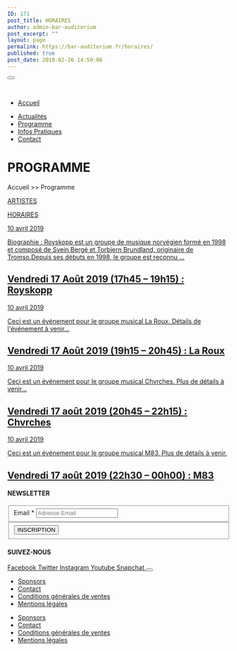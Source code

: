 ```yaml
---
ID: 171
post_title: HORAIRES
author: admin-bar-auditorium
post_excerpt: ""
layout: page
permalink: https://bar-auditorium.fr/horaires/
published: true
post_date: 2019-02-26 14:59:06
---
```

<button id="elementor-menu-toggle"></button>
				<nav itemtype="http://schema.org/SiteNavigationElement" itemscope="itemscope" id="elementor-navigation" role="navigation" aria-label="Elementor Menu">				
				<ul id="elementor-navmenu"><li><a href="https://bar-auditorium.fr/">Accueil</a></li>
<li><a href="https://bar-auditorium.fr/actualites-bar-auditorium/">Actualités</a></li>
<li><a href="https://bar-auditorium.fr/artistes/">Programme</a></li>
<li><a href="https://bar-auditorium.fr/infos-pratiques/">Infos Pratiques</a></li>
<li><a href="https://bar-auditorium.fr/contact/">Contact</a></li>
</ul>		
								</nav>
			<h1>PROGRAMME</h1>		
		<p>Accueil &gt;&gt; Programme</p><p><a href="https://bar-auditorium.fr/artistes/">ARTISTES</a></p><p><a href="https://bar-auditorium.fr/horaires/">HORAIRES</a></p>		
				<article>
        <a href="https://bar-auditorium.fr/vendredi-17-aout-2019-17h45-19h15-royskopp/" title="Vendredi 17 Août 2019 (17h45 &#8211; 19h15) : Royskopp">
            <time datetime="10 avril 2019">10 avril 2019</time>
                    <p>
Biographie :
Royskopp est un groupe de musique norvégien formé en 1998 et composé de Svein Bergé et Torbjern Brundland, originaire de Tromso.Depuis ses débuts en 1998, le groupe est reconnu …</p>
                    <h2>Vendredi 17 Août 2019 (17h45 &#8211; 19h15) : Royskopp</h2>
                    </a>
</article><article>
        <a href="https://bar-auditorium.fr/vendredi-17-aout-2019-19h15-20h45-la-roux/" title="Vendredi 17 Août 2019 (19h15 &#8211; 20h45) : La Roux">
            <time datetime="10 avril 2019">10 avril 2019</time>
                    <p>
Ceci est un événement pour le groupe musical La Roux. Détails de l'événement à venir...
</p>
                    <h2>Vendredi 17 Août 2019 (19h15 &#8211; 20h45) : La Roux</h2>
                    </a>
</article><article>
        <a href="https://bar-auditorium.fr/vendredi-17-aout-2019-20h45-22h15-chvrches/" title="Vendredi 17 août 2019 (20h45 &#8211; 22h15) : Chvrches">
            <time datetime="10 avril 2019">10 avril 2019</time>
                    <p>
Ceci est un événement pour le groupe musical Chvrches. Plus de détails à venir...
</p>
                    <h2>Vendredi 17 août 2019 (20h45 &#8211; 22h15) : Chvrches</h2>
                    </a>
</article><article>
        <a href="https://bar-auditorium.fr/vendredi-17-aout-2019-22h30-00h00-m83/" title="Vendredi 17 août 2019 (22h30 &#8211; 00h00) :  M83">
            <time datetime="10 avril 2019">10 avril 2019</time>
                    <p>
Ceci est un événement pour le groupe musical M83. Plus de détails à venir.
</p>
                    <h2>Vendredi 17 août 2019 (22h30 &#8211; 00h00) :  M83</h2>
                    </a>
</article>		    
			<h4>NEWSLETTER</h4>		
			<form action="https://bar-auditorium.fr/wp-admin/admin-post.php" method="post" name="content-form-65fbfee8" id="content-form-65fbfee8"><input type="hidden" id="_wpnonce_newsletter" name="_wpnonce_newsletter" value="a21da80b83" /><input type="hidden" name="_wp_http_referer" value="/wp-admin/admin-ajax.php" /><input type="hidden" name="action" value="content_form_submit" /><input type="hidden" name="form-type" value="newsletter" /><input type="hidden" name="form-builder" value="elementor" /><input type="hidden" name="post-id" value="461" /><input type="hidden" name="form-id" value="65fbfee8" />
        <fieldset>
            <label for="data[65fbfee8][email]"
				>
				Email *            </label>
			                    <input type="text" name="data[65fbfee8][email]" id="data[65fbfee8][email]"
						required="required"  placeholder="Adresse Email">
					        </fieldset>
		        <fieldset>
            <button type="submit" name="submit" value="submit-newsletter-65fbfee8">
	            INSCRIPTION                            </button>
        </fieldset>
		</form>		
			<h4>SUIVEZ-NOUS</h4>		
							<a href="https://www.facebook.com/barauditorium/" target="_blank" rel="noopener noreferrer">
					Facebook
				</a>
							<a href="" target="_blank" rel="noopener noreferrer">
					Twitter
				</a>
							<a href="" target="_blank" rel="noopener noreferrer">
					Instagram
				</a>
							<a href="" target="_blank" rel="noopener noreferrer">
					Youtube
				</a>
							<a href="" target="_blank" rel="noopener noreferrer">
					Snapchat
				</a>
						<button id="elementor-menu-toggle"></button>
				<nav itemtype="http://schema.org/SiteNavigationElement" itemscope="itemscope" id="elementor-navigation" role="navigation" aria-label="Elementor Menu">				
				<ul id="elementor-navmenu"><li><a href="https://bar-auditorium.fr/sponsors/">Sponsors</a></li>
<li><a href="https://bar-auditorium.fr/contact/">Contact</a></li>
<li><a href="https://bar-auditorium.fr/conditions-generales-de-ventes/">Conditions générales de ventes</a></li>
<li><a href="https://bar-auditorium.fr/mentions-legales/">Mentions légales</a></li>
</ul>		
								</nav>
		<nav itemtype="http://schema.org/SiteNavigationElement" itemscope="itemscope" id="cbp-hsmenu-wrapper">
				<ul id="mega-menu"><li><a href="https://bar-auditorium.fr/sponsors/">Sponsors</a></li>
<li><a href="https://bar-auditorium.fr/contact/">Contact</a></li>
<li><a href="https://bar-auditorium.fr/conditions-generales-de-ventes/">Conditions générales de ventes</a></li>
<li><a href="https://bar-auditorium.fr/mentions-legales/">Mentions légales</a></li>
</ul>			
		</nav>
